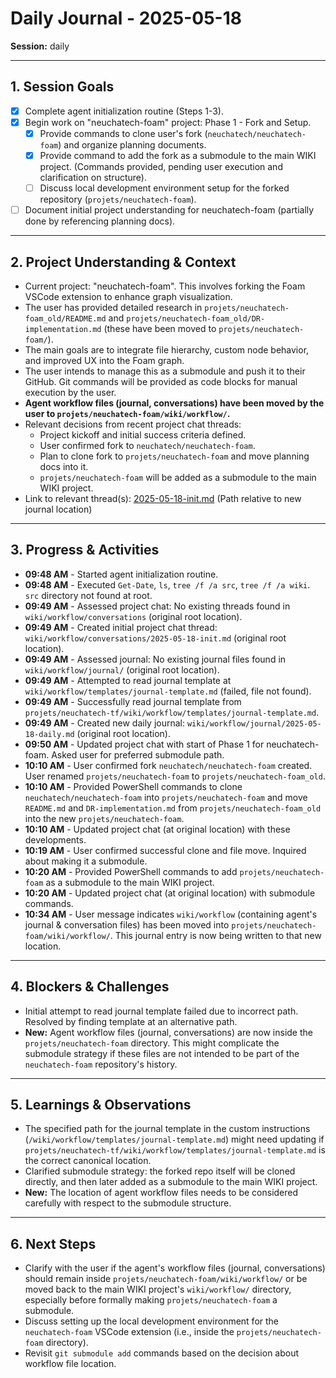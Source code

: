 # Daily Journal - 2025-05-18

**Session:** daily

---

## 1. Session Goals
*   [X] Complete agent initialization routine (Steps 1-3).
*   [X] Begin work on "neuchatech-foam" project: Phase 1 - Fork and Setup.
    *   [X] Provide commands to clone user's fork (`neuchatech/neuchatech-foam`) and organize planning documents.
    *   [X] Provide command to add the fork as a submodule to the main WIKI project. (Commands provided, pending user execution and clarification on structure).
    *   [ ] Discuss local development environment setup for the forked repository (`projets/neuchatech-foam`).
*   [ ] Document initial project understanding for neuchatech-foam (partially done by referencing planning docs).

---

## 2. Project Understanding & Context
*   Current project: "neuchatech-foam". This involves forking the Foam VSCode extension to enhance graph visualization.
*   The user has provided detailed research in `projets/neuchatech-foam_old/README.md` and `projets/neuchatech-foam_old/DR-implementation.md` (these have been moved to `projets/neuchatech-foam/`).
*   The main goals are to integrate file hierarchy, custom node behavior, and improved UX into the Foam graph.
*   The user intends to manage this as a submodule and push it to their GitHub. Git commands will be provided as code blocks for manual execution by the user.
*   **Agent workflow files (journal, conversations) have been moved by the user to `projets/neuchatech-foam/wiki/workflow/`.**
*   Relevant decisions from recent project chat threads:
    *   Project kickoff and initial success criteria defined.
    *   User confirmed fork to `neuchatech/neuchatech-foam`.
    *   Plan to clone fork to `projets/neuchatech-foam` and move planning docs into it.
    *   `projets/neuchatech-foam` will be added as a submodule to the main WIKI project.
*   Link to relevant thread(s): [2025-05-18-init.md](../conversations/2025-05-18-init.md) (Path relative to new journal location)

---

## 3. Progress & Activities
*   **09:48 AM** - Started agent initialization routine.
*   **09:48 AM** - Executed `Get-Date`, `ls`, `tree /f /a src`, `tree /f /a wiki`. `src` directory not found at root.
*   **09:49 AM** - Assessed project chat: No existing threads found in `wiki/workflow/conversations` (original root location).
*   **09:49 AM** - Created initial project chat thread: `wiki/workflow/conversations/2025-05-18-init.md` (original root location).
*   **09:49 AM** - Assessed journal: No existing journal files found in `wiki/workflow/journal/` (original root location).
*   **09:49 AM** - Attempted to read journal template at `wiki/workflow/templates/journal-template.md` (failed, file not found).
*   **09:49 AM** - Successfully read journal template from `projets/neuchatech-tf/wiki/workflow/templates/journal-template.md`.
*   **09:49 AM** - Created new daily journal: `wiki/workflow/journal/2025-05-18-daily.md` (original root location).
*   **09:50 AM** - Updated project chat with start of Phase 1 for neuchatech-foam. Asked user for preferred submodule path.
*   **10:10 AM** - User confirmed fork `neuchatech/neuchatech-foam` created. User renamed `projets/neuchatech-foam` to `projets/neuchatech-foam_old`.
*   **10:10 AM** - Provided PowerShell commands to clone `neuchatech/neuchatech-foam` into `projets/neuchatech-foam` and move `README.md` and `DR-implementation.md` from `projets/neuchatech-foam_old` into the new `projets/neuchatech-foam`.
*   **10:10 AM** - Updated project chat (at original location) with these developments.
*   **10:19 AM** - User confirmed successful clone and file move. Inquired about making it a submodule.
*   **10:20 AM** - Provided PowerShell commands to add `projets/neuchatech-foam` as a submodule to the main WIKI project.
*   **10:20 AM** - Updated project chat (at original location) with submodule commands.
*   **10:34 AM** - User message indicates `wiki/workflow` (containing agent's journal & conversation files) has been moved into `projets/neuchatech-foam/wiki/workflow/`. This journal entry is now being written to that new location.

---

## 4. Blockers & Challenges
*   Initial attempt to read journal template failed due to incorrect path. Resolved by finding template at an alternative path.
*   **New:** Agent workflow files (journal, conversations) are now inside the `projets/neuchatech-foam` directory. This might complicate the submodule strategy if these files are not intended to be part of the `neuchatech-foam` repository's history.

---

## 5. Learnings & Observations
*   The specified path for the journal template in the custom instructions (`/wiki/workflow/templates/journal-template.md`) might need updating if `projets/neuchatech-tf/wiki/workflow/templates/journal-template.md` is the correct canonical location.
*   Clarified submodule strategy: the forked repo itself will be cloned directly, and then later added as a submodule to the main WIKI project.
*   **New:** The location of agent workflow files needs to be considered carefully with respect to the submodule structure.

---

## 6. Next Steps
*   Clarify with the user if the agent's workflow files (journal, conversations) should remain inside `projets/neuchatech-foam/wiki/workflow/` or be moved back to the main WIKI project's `wiki/workflow/` directory, especially before formally making `projets/neuchatech-foam` a submodule.
*   Discuss setting up the local development environment for the `neuchatech-foam` VSCode extension (i.e., inside the `projets/neuchatech-foam` directory).
*   Revisit `git submodule add` commands based on the decision about workflow file location.